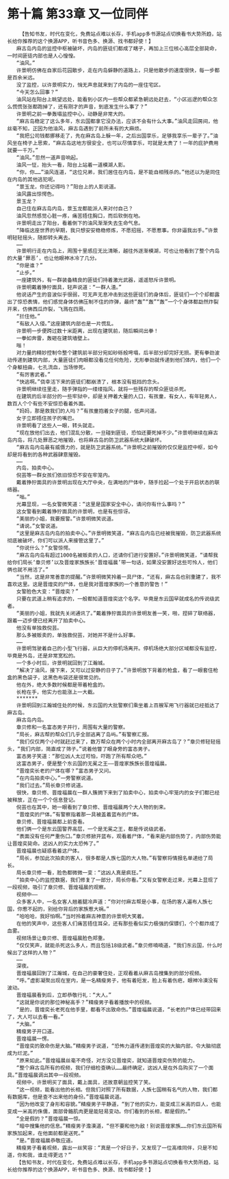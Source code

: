 # 第十篇 第33章 又一位同伴
        【告知书友，时代在变化，免费站点难以长存，手机app多书源站点切换看书大势所趋，站长给你推荐的这个换源APP，听书音色多、换源、找书都好使！】
       麻古岛内岛的监控中枢被破坏，内岛的匪徒们都成了瞎子，再加上三位核心高层全部毙命，一时间匪徒内部也是人心惶惶。
       “油风。”
       许景明仿佛在自家后花园散步，走在内岛僻静的道路上，只是他散步的速度很快，每一步都是百余米远。
       没了监控，以许景明实力，悄无声息就来到了内岛的一座住宅区。
       “今天怎么回事？”
       油风站在阳台上眺望远处，能看到小区内一些帮众都紧急朝远处赶去，“小区巡逻的帮众怎么慌慌张张都跑掉了，还有刚才的声音，到底发生什么事了？”
       许景明之前一拳轰塌监控中心，动静是非常大的。
       “麻古岛稳定了这么多年，东云国都拿它没办法，应该不会有什么大事。”油风走回房间，他丝毫不知，正因为他油风，麻古岛遇到了前所未有的大麻烦。
       “我把公司钱都挪移走了，先在麻古岛上躲一年，之后出国享乐，足够我享乐一辈子了。”油风坐在椅子上思索，“麻古岛这地方很安全，也可以尽情享乐，可就是太贵了！一年的庇护费用就要一千万。”
       “油风。”忽然一道声音响起。
       油风一怔，抬头一看，阳台上站着一道模湖人影。
       “你，你……”油风连道，“这位兄弟，我们居住在内岛，是不能自相残杀的。”他还以为是同住在内岛的其他逃犯呢。
       “景玉龙，你还记得吗？”阳台上的人影说道。
       油风露出惊愕色。
       景玉龙？
       自己住在麻古岛内岛，景玉龙都能派人来对付自己？
       油风忽然感觉心脏一疼，痛苦捂住胸口，而后软倒在地。
       许景明走出了阳台，看着倒下的油风渐渐失去生命气息。
       “降临这座世界的早期，我只想安安稳稳修炼，不愿招摇，不愿惹事。你非逼我出手。”许景明轻轻摇头，随即转头离去。
       ……
       许景明行走在内岛上，周围十里感应无比清晰，越往外逐渐模湖，可也让他看到了整个内岛的大量‘罪恶’，也让他眼神冰冷了几分。
       “你是谁？”
       “止步。”
       一座建筑外，有一群装备精良的匪徒们持着激光武器，遥遥怒斥许景明。
       许景明戴着狰狞面具，轻声说道：“一群人渣。”
       他说话产生的音波似乎很弱，可无声无息冲击到这些匪徒们的身体后，匪徒们一个个却都露出了惊恐表情，他们感觉身体仿佛压制不住的炸弹，最终“轰”“轰”“轰”一个个身体都勐然炸裂开来，仿佛西瓜炸裂，飞溅在四周。
       “拦住他。”
       “有敌人入侵。”这座建筑内部也是一片慌乱。
       许景明一步便跨过数十米距离，出现在建筑前，随后瞬间出拳！
       一拳如奔雷，轰砸在建筑墙壁上。
       嗡！
       对力量的精妙控制令整个建筑前半部分宛如砂砾般垮塌，后半部分却完好无损。更有拳劲波动传递到建筑内部，大量匪徒们肉眼都没看见任何危险，无形拳劲就传递到他们体内，他们一个个身躯扭曲，七孔流血，当场惨死。
       “有厉害武者。”
       “快逃啊。”侥幸活下来的匪徒们都崩溃了，根本没有抵挡的念头。
       许景明继续往里走，随手弹指的一缕缕指风，就将一些残存的帮众匪徒杀死。
       在建筑的后半部分的一些牢狱中，却是关押着大量的人口，有孩童，有女人，有年轻男人，数百人个个有些不安惊恐看着外面。
       “妈妈，那是救我们的人吗？”有孩童抱着女子的腿，低声问道。
       女子立即捂住孩子的嘴巴。
       许景明看了这些人一眼，转头就走。
       “现在放他们出去，他们混乱分散，一旦碰到匪徒，恐怕还要死掉不少。”许景明继续在麻古岛内岛，将几处罪恶之地摧毁，也将麻古岛的防卫武器系统大肆破坏。
       “麻古岛内岛最有威慑力的，就是防卫武器系统。”许景明之前摧毁的仅仅是监控中枢，如今却是将看到的各种武器肆意摧毁。
       ……
       内岛，拍卖中心。
       倪芸等一群女孩们依旧惊恐不安在牢笼内。
       戴着狰狞面具的许景明出现在大厅中央，在满地的尸体中，随手捡起一个处于开启状态的联络器。
       “嗡。”
       光幕显现，一名女警微笑道：“这里是国家安全中心，请问你有什么事吗？”
       这女警看到戴着狰狞面具的许景明，也是有些惊讶。
       “美丽的小姐，我要报警。”许景明微笑说道。
       “请说。”女警说道。
       “这里是麻古岛内岛的拍卖中心。”许景明微笑道，“麻古岛内岛已经被我摧毁，防卫武器系统彻底被破坏，你们可以派人来接管这里了。”
       “你说什么？”女警惊愕。
       “麻古岛内岛有超过1000名被贩卖的人口，还请你们进行安置好。”许景明微笑道，“请帮我给你们局长‘章贝修’以及晋煌家族族长‘晋煌福晨’带一句话，如果没安置好这些可怜人，他们俩也就不用活了。”
       “当然，这是非常善意的提醒。”许景明微笑拎着一具尸体，“还有，麻古岛也别重建了，我不喜欢这里。这是晋煌奕的尸体，也是我对晋煌家族的一个善意的警告！”
       女警脸色大变：“晋煌奕？”
       只要在武道上稍有追求的，一般都知道晋煌奕这个名字。毕竟是东云国早就成名的传说级武者。
       “美丽的小姐，我就先关闭通讯了。”戴着狰狞面具的许景明友善一笑，啪，捏碎了联络器，跟着一迈步便已经离开了拍卖中心。
       他没有单独救倪芸。
       那么多被贩卖的，单独救倪芸，对她并不是什么好事。
       ……
       许景明驾驶着自己的小型飞行器，从巨大的停机场离开。停机场绝大部分区域都没有监控，毕竟是外岛，还是非常宽松的。
       一个多小时后，许景明就回到了江瀚城。
       “解决了油风，接下来，又可以过安静的日子了。”许景明放下背着的枪盒，看了一眼套住枪盒的黑色袋子，这黑色布袋还是很常见的。
       他在外，绝大多数时候都是带着枪盒的。
       长枪在手，他实力也能涨上一大截。
       *******
       许景明回到江瀚城住处的时候，东云国的大批警察们乘坐着上百艘军用飞行器就已经抵达了麻古岛。
       麻古岛内岛。
       章贝修和一名富态男子并行，周围有大量的警察。
       “局长，麻古帮的帮众们几乎全部逃离了岛屿。”有警察汇报。
       “我们仅仅两个小时就赶过来了，数万帮众在两个小时内全部离开麻古岛了？”章贝修轻轻摇头，“我们内部，简直成了筛子。”说着他瞥了眼身旁的富态男子。
       富态男子笑道：“那位凶人太过可怕，吓跑了所有帮众吧。”
       这富态男子，便是整个东云国的无冕之王——晋煌家族族长晋煌福晨。
       “晋煌奕长老的尸体在哪？”富态男子又问。
       “在内岛拍卖中心。”一旁警察说道。
       “我们过去。”局长章贝修说道。
       很快，章贝修、晋煌福晨在一群人簇拥下来到了拍卖中心，拍卖中心牢笼内的女子们都已经被释放，正在一个个信息登记。
       倪芸也在其中，她一眼看到了章贝修、晋煌福晨两个大人物的到来。
       “晋煌奕的尸体。”有警察指着那一具被盖着蓝布的尸体。
       章贝修、晋煌福晨都上前查看。
       他们俩一个是东云国警界高层，一个是无冕之王，都是传说级武者。
       “表面没有任何严重伤口。”章贝修掀开蓝布，观看着尸体，“看来是内部伤势了，内部伤势能让晋煌奕毙命。这凶人的实力太恐怖了。”
       晋煌福晨也疑惑看着这尸体。
       “局长，参加此次拍卖的客人，很多都是人族七国的大人物。”有警察将情报名单递给了局长。
       局长章贝修一看，脸色都微微一变：“这凶人真是疯狂。”
       “拍卖中心的监控数据，我们修复了一部分，局长你看。”又有女警察走过来，光幕上显现了一段视频，吸引了章贝修、晋煌福晨的观察。
       视频中——
       众多客人中，一名女客人翘着腿冷声道：“你对付麻古帮是小事，在场的客人遍布人族七国，你惹不起的，别给你背后的家族惹大祸。”
       “哈哈哈，我好怕啊。”当时拎着麻古神意的许景明大笑着。
       在他的笑声中，这些客人们痛苦捂住耳朵，还有那些看似实力极强的保镖们，个个都炸成了血雾。
       视频场景让章贝修、晋煌福晨脸色郑重。
       “仅仅笑声，就能杀死这么多人，而且包括18级武者。”章贝修喃喃道，“我们东云国，什么时候出了这样的人物？”
       ……
       深夜。
       晋煌福晨回到了江瀚城，在自己的豪奢住处，正观看着从麻古岛搜集到的部分视频。
       “呼。”虚影凝聚出现在室内，是一名精瘦男子，他有着短发，脸上有着伤疤，眼神冷漠没有波动。
       晋煌福晨看到后，立即恭敬行礼：“大人。”
       “这就是你说的那位神秘高手？”精瘦男子看着播放中的视频。
       “是的，晋煌奕长老死在他手里，都看不出致命伤。”晋煌福晨说道，“长老的尸体已经带回来了，大人可以去看一看。”
       “大脑。”
       精瘦男子开口道。
       晋煌福晨一愣。
       “晋煌奕的致命伤是大脑。”精瘦男子说道，“恐怖力道传递到晋煌奕的大脑内部，令大脑彻底成为烂泥。”
       “原来如此。”晋煌福晨丝毫不奇怪，对方没见晋煌奕，就知道晋煌奕伤势的能力。
       “整个麻古岛所有的视频，我们仔细检查确认……最终确定，这凶人是在外岛购买了一个面具。”晋煌福晨调出其中一段视频。
       视频中，许景明买了面具，戴上面具，还故意朝监控笑了笑。
       “这一视频，能看出他的长相。但我们对照了所有数据，人族七国稍有名气的人物，我们都有数据库，但是查不出来他的身份。”晋煌福晨说道。
       “因为他改变了身形和容貌。”精瘦男子平静道，“到了他的实力，能变成三米高的巨人，也能变成一米高的侏儒，面部骨骼肌肉更是能轻易变动。你们看到的长相，都是假的。”
       “全是假的？”晋煌福晨一惊。
       “暗中搜集他的信息。”精瘦男子澹漠道，“但不要和他为敌！别说晋煌家族……你们东云国所有家族加起来，在他面前都是送死。”
       “是。”晋煌福晨恭敬应道。
       精瘦男子看着视频，露出一丝笑容：“真是一个好日子，又发现了一位高维同伴，只是不知道，你和我，谁走得更远？”
       【告知书友，时代在变化，免费站点难以长存，手机app多书源站点切换看书大势所趋，站长给你推荐的这个换源APP，听书音色多、换源、找书都好使！】